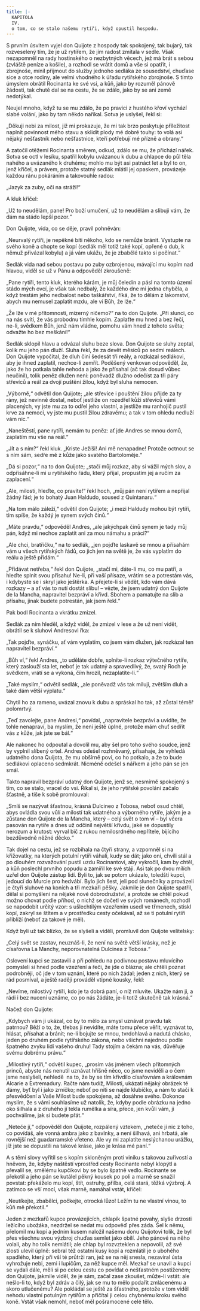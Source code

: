 ```yaml
---
title: |-
  KAPITOLA
  IV.
  o tom, co se stalo našemu rytíři, když opustil hospodu.
---
```


S prvním úsvitem vyjel don Quijote z hospody tak spokojený, tak bujarý, tak rozveselený tím, že je už rytířem, že jím radost zmítala v sedle. Však nezapomněl na rady hostinského o nezbytných věcech, jež má brát s sebou (zvláště peníze a košile), a rozhodl se vrátit domů a vše si opatřit, i zbrojnoše, mínil přijmout do služby jednoho sedláka ze sousedství, chuďase sice a otce rodiny, ale velmi vhodného k úřadu rytířského zbrojnoše. S tímto úmyslem obrátil Rocinanta ke své vsi, a kůň, jako by rozuměl pánově žádosti, tak chutě dal se na cestu, že se zdálo, jako by se ani země nedotýkal.

Neujel mnoho, když tu se mu zdálo, že po pravici z hustého křoví vychází slabé volání, jako by tam někdo naříkal. Sotva je uslyšel, řekl si:

„Děkuji nebi za milost, již mi prokazuje, že mi tak brzo poskytuje příležitost naplnit povinnost mého stavu a sklidit plody mé dobré touhy: to volá asi nějaký nešťastník nebo nešťastnice, kteří potřebují mé přízně a obrany.“

A zatočil otěžemi Rocinanta směrem, odkud, zdálo se mu, že přichází nářek. Sotva se octl v lesíku, spatřil kobylu uvázanou k dubu a chlapce do půl těla nahého a uvázaného k druhému; mohlo mu být asi patnáct let a byl to on, jenž křičel, a právem, protože statný sedlák mlátil jej opaskem, provázeje každou ránu pokáráním a takovouhle radou:

„Jazyk za zuby, oči na stráži!“

A kluk křičel:

„Už to neudělám, pane! Pro boží umučení, už to neudělám a slibuji vám, že dám na stádo lepší pozor.“

Don Quijote, vida, co se děje, pravil pohněván:

„Neurvalý rytíři, je nepěkné bíti někoho, kdo se nemůže bránit. Vystupte na svého koně a chopte se kopí (sedlák měl totiž také kopí, opřené o dub, k němuž přivázal kobylu) a já vám ukážu, že je zbabělé takto si počínat.“

Sedlák vida nad sebou postavu po zuby ozbrojenou, mávající mu kopím nad hlavou, viděl se už v Pánu a odpověděl zkroušeně:

„Pane rytíři, tento kluk, kterého kárám, je můj čeledín a pásl na tomto území stádo mých ovcí, je však tak nedbalý, že každého dne mi jedna chyběla, a když trestám jeho nedbalost nebo taškářství, říká, že to dělám z lakomství, abych mu nemusel zaplatit mzdu, ale ví Bůh, že lže.“

„Že lže v mé přítomnosti, mizerný ničemo?“ na to don Quijote. „Při slunci, co na nás svítí, že vás probodnu tímhle kopím. Zaplaťte mu hned a bez řečí, ne-li, svědkem Bůh, jenž nám vládne, pomohu vám hned z tohoto světa; odvažte ho bez meškání!“

Sedlák sklopil hlavu a odvázal sluhu beze slova. Don Quijote se sluhy zeptal, kolik mu jeho pán dluží. Sluha řekl, že za devět měsíců po sedmi reálech. Don Quijote vypočítal, že dluh činí šedesát tři reály, a rozkázal sedlákovi, aby je ihned zaplatil, nechce-li zemřít. Poděšený venkovan odpověděl, že, jako že ho potkala tahle nehoda a jako že přísahal (ač tak dosud vůbec neučinil), tolik peněz dlužen není: poněvadž dlužno odečíst za tři páry střevíců a reál za dvojí puštění žilou, když byl sluha nemocen.

„Výborně,“ odvětil don Quijote; „ale střevíce i pouštění žilou přijde za ty rány, jež nevinně dostal, neboť jestliže on rozedřel kůži střevíců vámi placených, vy jste mu za to odřel jeho vlastní, a jestliže mu ranhojič pustil krve za nemoci, vy jste mu pustil žilou zdravému; a tak v tom ohledu nedluží vám nic.“

„Naneštěstí, pane rytíři, nemám tu peněz: ať jde Andres se mnou domů, zaplatím mu vše na reál.“

„Jít a s ním?“ řekl kluk. „Kriste Ježíši! Ani mě nenapadne! Protože octnout se s ním sám, sedře mě z kůže jako svatého Bartoloměje.“

„Dá si pozor,“ na to don Quijote; „stačí můj rozkaz, aby si vážil mých slov, a odpřisáhne-li mi u rytířského řádu, který přijal, propustím jej a ručím za zaplacení.“

„Ale, milosti, hleďte, co pravíte!“ řekl hoch, „můj pán není rytířem a nepřijal žádný řád; je to bohatý Juan Haldudo, soused z Quintanaru.“

„Na tom málo záleží,“ odvětil don Quijote; „i mezi Haldudy mohou být rytíři, tím spíše, že každý je synem svých činů.“

„Máte pravdu,“ odpověděl Andres, „ale jakýchpak činů synem je tady můj pán, když mi nechce zaplatit ani za mou námahu a práci?“

„Ale chci, bratříčku,“ na to sedlák, „jen pojďte laskavě se mnou a přísahám vám u všech rytířských řádů, co jich jen na světě je, že vás vyplatím do reálu a ještě přidám.“

„Přidávat netřeba,“ řekl don Quijote, „stačí mi, dáte-li mu, co mu patří, a hleďte splnit svou přísahu! Ne-li, při vaší přísaze, vrátím se a potrestám vás, i kdybyste se i skryl jako ještěrka. A přejete-li si vědět, kdo vám dává rozkazy – a ať vás to nutí dostát slibu! – vězte, že jsem udatný don Quijote de la Mancha, napravitel bezpráví a křivd. Sbohem a pamatujte na slib a přísahu, jinak budete potrestán, jak jsem řekl.“

Pak bodl Rocinanta a vkrátku zmizel.

Sedlák za ním hleděl, a když viděl, že zmizel v lese a že už není vidět, obrátil se k sluhovi Andresovi řka:

„Tak pojďte, synáčku, ať vám vyplatím, co jsem vám dlužen, jak rozkázal ten napravitel bezpráví.“

„Bůh ví,“ řekl Andres, „to uděláte dobře, splníte-li rozkaz výtečného rytíře, který zaslouží sta let, neboť je tak udatný a spravedlivý, že, svatý Roch je svědkem, vrátí se a vykoná, čím hrozil, nezaplatíte-li.“

„Také myslím,“ odvětil sedlák, „ale poněvadž vás tak miluji, zvětším dluh a také dám větší výplatu.“

Chytil ho za rameno, uvázal znovu k dubu a spráskal ho tak, až zůstal téměř polomrtvý.

„Teď zavolejte, pane Andresi,“ povídal, „napravitele bezpráví a uvidíte, že tohle nenapraví, ba myslím, že není ještě úplné, protože mám chuť sedřít vás z kůže, jak jste se bál.“

Ale nakonec ho odpoutal a dovolil mu, aby šel pro toho svého soudce, jenž by vyplnil slíbený ortel. Andres odešel rozhněvaný, přísahaje, že vyhledá udatného dona Quijota, že mu obšírně poví, co ho potkalo, a že to bude sedlákovi oplaceno sedmkrát. Nicméně odešel s nářkem a jeho pán se jen smál.

Takto napravil bezpráví udatný don Quijote, jenž se, nesmírně spokojený s tím, co se stalo, vracel do vsi. Říkal si, že jeho rytířské povolání začalo šťastně, a tiše k sobě promlouval:

„Smíš se nazývat šťastnou, krásná Dulcineo z Tobosa, neboť osud chtěl, abys ovládla svou vůlí a milostí tak udatného a výborného rytíře, jakým je a zůstane don Quijote de la Mancha, který – celý svět o tom ví – byl včera pasován na rytíře a dnes už odčinil největší křivdu, jaké se dopustily nerozum a krutost: vyrval bič z rukou nemilosrdného nepřítele, bijícího bezdůvodně něžné děcko.“

Tak dojel na cestu, jež se rozbíhala na čtyři strany, a vzpomněl si na křižovatky, na kterých potulní rytíři váhali, kudy se dát; jako oni, chvíli stál a po dlouhém rozvažování pustil uzdu Rocinantovi, aby vykročil, kam by chtěl, a kůň poslechl prvního popudu a zamířil ke své stáji. Asi tak po dvou mílích uzřel don Quijote zástup lidí. Byli to, jak se potom ukázalo, toledští kupci, jedoucí do Murcie pro hedvábí. Bylo jich šest, jeli pod slunečníky a provázeli je čtyři sluhové na koních a tři mezkaři pěšky. Jakmile je don Quijote spatřil, dělal si pomyšlení na nějaké nové dobrodružství, a protože se chtěl pokud možno chovat podle příhod, o nichž se dočetl ve svých románech, rozhodl se napodobit určitý vzor: s ušlechtilým vzezřením usedl ve třmenech, stiskl kopí, zakryl se štítem a v prostředku cesty očekával, až se ti potulní rytíři přiblíží (neboť za takové je měl).

Když byli už tak blízko, že se slyšeli a viděli, promluvil don Quijote velitelsky:

„Celý svět se zastav, neuznáš-li, že není na světě větší krásky, než je císařovna La Manchy, neporovnatelná Dulcinea z Tobosa.“

Oslovení kupci se zastavili a při pohledu na podivnou postavu mluvícího pomysleli si hned podle vzezření a řeči, že jde o blázna; ale chtěli poznat podrobněji, oč jde v tom uznání, které po nich žádal; jeden z nich, který se rád posmíval, a ještě raději prováděl vtipné kousky, řekl:

„Nevíme, milostivý rytíři, kdo je ta dobrá paní, o níž mluvíte. Ukažte nám ji, a rádi i bez nucení uznáme, co po nás žádáte, je-li totiž skutečně tak krásná.“

Načež don Quijote:

„Kdybych vám ji ukázal, co by to mělo za smysl uznávat pravdu tak patrnou? Běží o to, že, třebas ji nevidíte, máte tomu přece věřit, vyznávat to, hlásat, přísahat a bránit; ne-li bojujte se mnou, tvrdohlavá a nadutá chásko, jeden po druhém podle rytířského zákona, nebo všichni najednou podle špatného zvyku lidí vašeho druhu! Tady stojím a čekám na vás, důvěřuje svému dobrému právu.“

„Milostivý rytíři,“ odvětil kupec, „prosím vás jménem všech přítomných princů, abyste nás nenutil uznávat hříšně něco, co jsme neviděli a o čem jsme neslyšeli, nehledě  na to, že by se tím křivdilo císařovnám a královnám Alcarie a Extremadury. Račte nám tudíž, Milosti, ukázati nějaký obrázek té dámy, byť byl i jako zrníčko; neboť po niti se najde klubíčko, a nám to stačí k přesvědčení a Vaše Milost bude spokojena, až dosáhne svého. Dokonce myslím, že s vámi souhlasíme už natolik, že, kdyby podle obrázku na jedno oko šilhala a z druhého jí tekla rumělka a síra, přece, jen kvůli vám, ji pochválíme, jak si budete přát.“

„Neteče jí,“ odpověděl don Quijote, rozpálený vztekem, „neteče jí nic z toho, co povídáš, ale vonná ambra jako z bavlnky, a není šilhavá, ani hrbatá, ale rovnější než guadarramské vřeteno. Ale vy mi zaplatíte neslýchanou urážku, jíž jste se dopustili na takové kráse, jako je krása mé paní.“

A s těmi slovy vyřítil se s kopím skloněným proti viníku s takovou zuřivostí a hněvem, že, kdyby naštěstí vprostřed cesty Rocinante nebyl klopýtl a převalil se, smělému kupčíkovi by se bylo špatně vedlo. Rocinante se překotil a jeho pán se kutálel pěkný kousek po poli a marně se snažil povstat: překáželo mu kopí, štít, ostruhy, přilba, celá stará, těžká výzbroj. A zatímco se vší mocí, však marně, namáhal vstát, křičel:

„Neutíkejte, zbabělci, počkejte, otrocká lůzo! Ležím tu ne vlastní vinou, to kůň mě překotil.“

Jeden z mezkařů kupce provázejících, chlapík špatné povahy, slyše drzosti ležícího ubožáka, nezdržel se nedat mu odpověď přes záda. Šel k němu, přelomil mu kopí a jedním kusem naložil našemu donu Quijotovi tolik, že byl přes všechnu svou výzbroj chuďas semlet jako obilí. Jeho pánové na něho volali, aby ho tolik nemlátil; ale chlap byl rozvzteklen a nepovolil, až své zlosti ulevil úplně: sebral též ostatní kusy kopí a rozmlátil je o ubohého spadlého, který při vší té průtrži ran, jež se na něj snesla, nezavíral ústa vyhrožuje nebi, zemi i lupičům, za něž kupce měl. Mezkař se unavil a kupci se vydali dále, měli si po celou cestu co povídat o nešťastném postiženém; don Quijote, jakmile viděl, že je sám, začal zase zkoušet, může-li vstát: ale nešlo-li to, když byl zdráv a čilý, jak se mu to mělo podařit zmlácenému a skoro utlučenému? Ale pokládal se ještě za šťastného, protože v tom viděl nehodu vlastní potulným rytířům a přičítal ji celou chybnému kroku svého koně. Vstát však nemohl, neboť měl pošramocené celé tělo.
